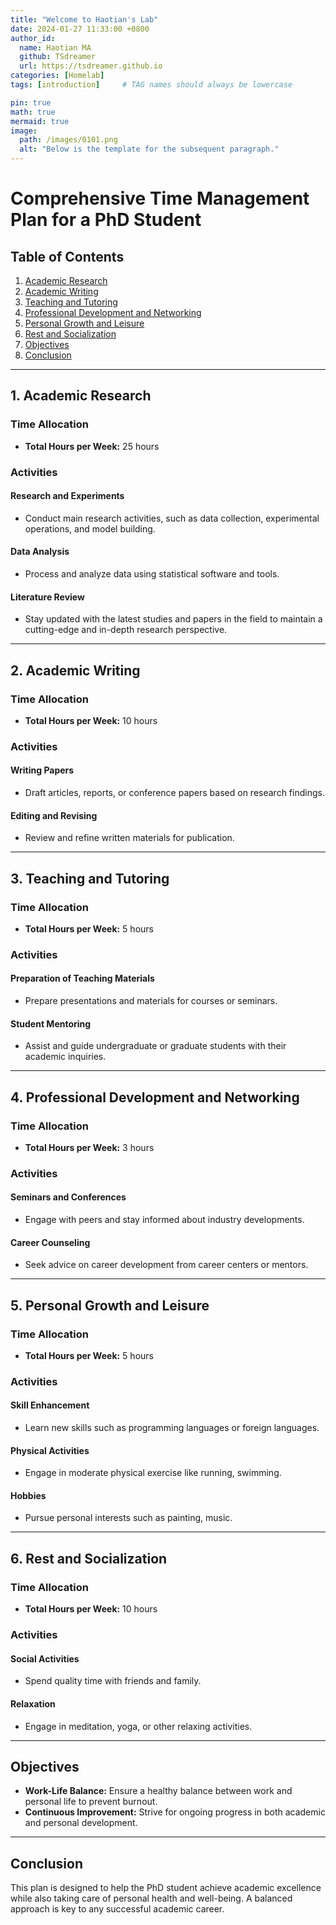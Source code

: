 ```yaml
---
title: "Welcome to Haotian's Lab"
date: 2024-01-27 11:33:00 +0800
author_id:
  name: Haotian MA
  github: TSdreamer
  url: https://tsdreamer.github.io
categories: [Homelab]
tags: [introduction]     # TAG names should always be lowercase

pin: true
math: true
mermaid: true
image:
  path: /images/0101.png
  alt: "Below is the template for the subsequent paragraph."
---
```


# Comprehensive Time Management Plan for a PhD Student

## Table of Contents
1. [Academic Research](#academic-research)
2. [Academic Writing](#academic-writing)
3. [Teaching and Tutoring](#teaching-and-tutoring)
4. [Professional Development and Networking](#professional-development-and-networking)
5. [Personal Growth and Leisure](#personal-growth-and-leisure)
6. [Rest and Socialization](#rest-and-socialization)
7. [Objectives](#objectives)
8. [Conclusion](#conclusion)

---

## 1. Academic Research

### Time Allocation
- **Total Hours per Week:** 25 hours

### Activities
#### Research and Experiments
- Conduct main research activities, such as data collection, experimental operations, and model building.
#### Data Analysis
- Process and analyze data using statistical software and tools.
#### Literature Review
- Stay updated with the latest studies and papers in the field to maintain a cutting-edge and in-depth research perspective.

---

## 2. Academic Writing

### Time Allocation
- **Total Hours per Week:** 10 hours

### Activities
#### Writing Papers
- Draft articles, reports, or conference papers based on research findings.
#### Editing and Revising
- Review and refine written materials for publication.

---

## 3. Teaching and Tutoring

### Time Allocation
- **Total Hours per Week:** 5 hours

### Activities
#### Preparation of Teaching Materials
- Prepare presentations and materials for courses or seminars.
#### Student Mentoring
- Assist and guide undergraduate or graduate students with their academic inquiries.

---

## 4. Professional Development and Networking

### Time Allocation
- **Total Hours per Week:** 3 hours

### Activities
#### Seminars and Conferences
- Engage with peers and stay informed about industry developments.
#### Career Counseling
- Seek advice on career development from career centers or mentors.

---

## 5. Personal Growth and Leisure

### Time Allocation
- **Total Hours per Week:** 5 hours

### Activities
#### Skill Enhancement
- Learn new skills such as programming languages or foreign languages.
#### Physical Activities
- Engage in moderate physical exercise like running, swimming.
#### Hobbies
- Pursue personal interests such as painting, music.

---

## 6. Rest and Socialization

### Time Allocation
- **Total Hours per Week:** 10 hours

### Activities
#### Social Activities
- Spend quality time with friends and family.
#### Relaxation
- Engage in meditation, yoga, or other relaxing activities.

---

## Objectives

- **Work-Life Balance:** Ensure a healthy balance between work and personal life to prevent burnout.
- **Continuous Improvement:** Strive for ongoing progress in both academic and personal development.

---

## Conclusion

This plan is designed to help the PhD student achieve academic excellence while also taking care of personal health and well-being. A balanced approach is key to any successful academic career.

